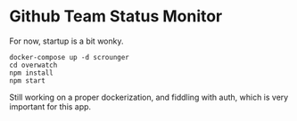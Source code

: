# Github Team Status Monitor

For now, startup is a bit wonky.

```
docker-compose up -d scrounger
cd overwatch
npm install
npm start
```

Still working on a proper dockerization, and fiddling with auth, which is very
important for this app.
